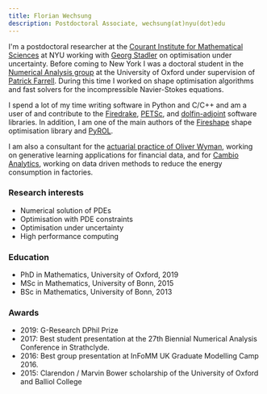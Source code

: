 ```yaml
---
title: Florian Wechsung
description: Postdoctoral Associate, wechsung(at)nyu(dot)edu
---
```


I'm a postdoctoral researcher at the [Courant Institute for Mathematical Sciences](https://cims.nyu.edu) at NYU working with [Georg Stadler](https://math.nyu.edu/~stadler/) on optimisation under uncertainty.
Before coming to New York I was a doctoral student in the [Numerical Analysis group](http://www.maths.ox.ac.uk/groups/numerical-analysis) at the University of Oxford under supervision of [Patrick Farrell](http://www.pefarrell.org).
During this time I worked on shape optimisation algorithms and fast solvers for the incompressible Navier-Stokes equations.

I spend a lot of my time writing software in Python and C/C++ and am a user of and contribute to the [Firedrake](https://firedrakeproject.org), [PETSc](https://www.mcs.anl.gov/petsc/), and [dolfin-adjoint](http://www.dolfin-adjoint.org/en/latest/) software libraries.
In addition, I am one of the main authors of the [Fireshape](https://github.com/fireshape/fireshape) shape optimisation library and [PyROL](https://bitbucket.org/pyrol/pyrol/src/master/).

I am also a consultant for the [actuarial practice of Oliver Wyman](https://www.oliverwyman.de/our-expertise/capabilities/actuarial.html), working on generative learning applications for financial data, and for [Cambio Analytics](https://cambio-analytics.com), working on data driven methods to reduce the energy consumption in factories.


### Research interests

- Numerical solution of PDEs
- Optimisation with PDE constraints
- Optimisation under uncertainty
- High performance computing

### Education

- PhD in Mathematics, University of Oxford, 2019
- MSc in Mathematics, University of Bonn, 2015
- BSc in Mathematics, University of Bonn, 2013

### Awards

- 2019: G-Research DPhil Prize
- 2017: Best student presentation at the 27th Biennial Numerical Analysis Conference in Strathclyde.
- 2016: Best group presentation at InFoMM UK Graduate Modelling Camp 2016.
- 2015: Clarendon / Marvin Bower scholarship of the University of Oxford and Balliol College
